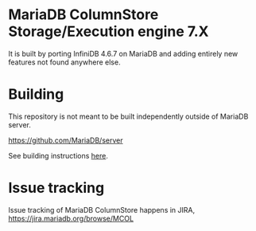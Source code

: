 # MariaDB ColumnStore Storage/Execution engine 7.X 

It is built by porting InfiniDB 4.6.7 on MariaDB and adding entirely 
new features not found anywhere else.

# Building

This repository is not meant to be built independently outside of MariaDB server. 

  https://github.com/MariaDB/server

See building instructions [here](BUILD.md).

# Issue tracking

Issue tracking of MariaDB ColumnStore happens in JIRA, https://jira.mariadb.org/browse/MCOL
